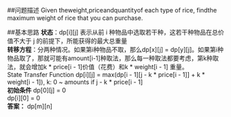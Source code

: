 ##问题描述
Given theweight,priceandquantityof each type of rice, findthe maximum weight of rice that you can purchase.  

##基本思路
**状态**：dp[i][j] 表示从前 i 种物品中选取若干种，这若干种物品在总价值不大于 j 的前提下，所能获得的最大总重量  
**转移方程**：分两种情况。如果第i种物品不取，那么dp[x][j] = dp[y][j]。如果第i种物品取了，那就可能有amount[i-1]种取法，那么每一种取法都要考虑，第k种取法，就会增加k * price[i - 1]价值（花费）和k * weight[i - 1] 重量。  
State Transfer Function
dp[i][j] = max(dp[i - 1][j - k * price[i - 1]] + k * weight[i - 1]), k: 0 ~ amounts if j - k * price[i - 1]  
**初始条件**
dp[0][j] = 0  
dp[i][0] = 0  
**答案：** dp[m][n]
